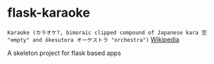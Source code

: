 flask-karaoke
=============

```Karaoke (カラオケ?, bimoraic clipped compound of Japanese kara 空 "empty" and ōkesutora オーケストラ "orchestra")``` [Wikipedia](http://en.wikipedia.org/wiki/Karaoke)

A skeleton project for flask based apps
